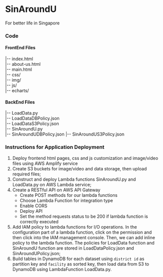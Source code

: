 # SinAroundU
For better life in Singapore

### Code
#### FrontEnd Files
|-- index.html<br>
|-- about-us.html<br>
|-- main.html<br>
|-- css/<br>
|-- img/<br>
|-- js/<br>
|-- echarts/
#### BackEnd Files        
|-- LoadData.py<br>
|-- LoadDataDBPolicy.json<br>
|-- LoadDataS3Policy.json<br>
|-- SinAroundU.py<br>
|-- SinAroundUDBPolicy.json
|-- SinAroundUS3Policy.json<br>

### Instructions for Application Deployment
1. Deploy frontend html pages, css and js customization and image/video files using AWS Amplify service
2. Create S3 buckets for image/video and data storage, then upload required files; 
3. Construct and deploy Lambda functions SinAroundU.py and LoadData.py on AWS Lambda service; 
4. Create a RESTful API on AWS API Gateway
	* Create POST methods for our lambda functions
	* Choose Lambda Function for integration type
	* Enable CORS
	* Deploy API
	* Set the method requests status to be 200 if lambda function is correctly executed
5. Add IAM policy to lambda functions for I/O operations. In the configuration part of a lambda function, click on the permission and then click into the IAM management console. Then, we can add inline policy to the lambda function. The policies for LoadData function and SinAroundU function are stored in LoadDataPolicy.json and SinAroundUPolicy.json; 
6. Build tables in DynamoDB for each dataset using `district id` as partition key and `facility` as sorted key, then load data from S3 to DynamoDB using LambdaFunction LoadData.py. 
